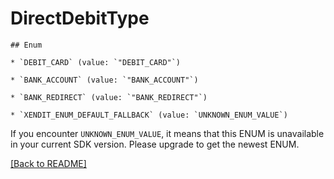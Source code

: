 # DirectDebitType


    ## Enum
    
    * `DEBIT_CARD` (value: `"DEBIT_CARD"`)
    
    * `BANK_ACCOUNT` (value: `"BANK_ACCOUNT"`)
    
    * `BANK_REDIRECT` (value: `"BANK_REDIRECT"`)
    
    * `XENDIT_ENUM_DEFAULT_FALLBACK` (value: `UNKNOWN_ENUM_VALUE`)

If you encounter `UNKNOWN_ENUM_VALUE`, it means that this ENUM is unavailable in your current SDK version. Please upgrade to get the newest ENUM.

[[Back to README]](../../README.md)


